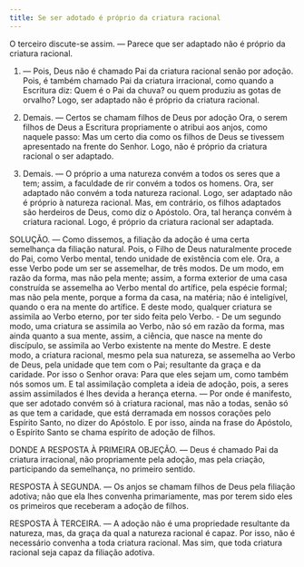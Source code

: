 ```yaml
---
title: Se ser adotado é próprio da criatura racional
---
```


O terceiro discute-se assim. — Parece que ser adaptado não é próprio da criatura racional.  

1. — Pois, Deus não é chamado Pai da criatura racional senão por adoção. Pois, é também chamado Pai da criatura irracional, como quando a Escritura diz: Quem é o Pai da chuva? ou quem produziu as gotas de orvalho? Logo, ser adaptado não é próprio da criatura racional.  

2. Demais. — Certos se chamam filhos de Deus por adoção Ora, o serem filhos de Deus a Escritura propriamente o atribui aos anjos, como naquele passo: Mas um certo dia como os filhos de Deus se tivessem apresentado na frente do Senhor. Logo, não é próprio da criatura racional o ser adaptado.  

3. Demais. — O próprio a uma natureza convém a todos os seres que a tem; assim, a faculdade de rir convém a todos os homens. Ora, ser adaptado não convém a toda natureza racional. Logo, ser adaptado não é próprio à natureza racional.  Mas, em contrário, os filhos adaptados são herdeiros de Deus, como diz o Apóstolo. Ora, tal herança convém à criatura racional. Logo, é próprio da criatura racional ser adaptada.  

SOLUÇÃO. — Como dissemos, a filiação da adoção é uma certa semelhança da filiação natural. Pois, o Filho de Deus naturalmente procede do Pai, como Verbo mental, tendo unidade de existência com ele. Ora, a esse Verbo pode um ser se assemelhar, de três modos. De um modo, em razão da forma, mas não pela mente; assim, a forma exterior de uma casa construída se assemelha ao Verbo mental do artífice, pela espécie formal; mas não pela mente, porque a forma da casa, na matéria; não é inteligível, quando o era na mente do artífice. E deste modo, qualquer criatura se assimila ao Verbo eterno, por ter sido feita pelo Verbo. - De um segundo modo, uma criatura se assimila ao Verbo, não só em razão da forma, mas ainda quanto a sua mente, assim, a ciência, que nasce na mente do discípulo, se assimila ao Verbo existente na mente do Mestre. E deste modo, a criatura racional, mesmo pela sua natureza, se assemelha ao Verbo de Deus, pela unidade que tem com o Pai; resultante da graça e da caridade. Por isso o Senhor orava: Para que eles sejam um, como também nós somos um. E tal assimilação completa a ideia de adoção, pois, a seres assim assimilados é lhes devida a herança eterna. — Por onde é manifesto, que ser adotado convém só à criatura racional, mas não a todas, senão só as que tem a caridade, que está derramada em nossos corações pelo Espírito Santo, no dizer do Apóstolo. E por isso, ainda na frase do Apóstolo, o Espírito Santo se chama espírito de adoção de filhos.  

DONDE A RESPOSTA À PRIMEIRA OBJEÇÃO. — Deus é chamado Pai da criatura irracional, não propriamente pela adoção, mas pela criação, participando da semelhança, no primeiro sentido.  

RESPOSTA À SEGUNDA. — Os anjos se chamam filhos de Deus pela filiação adotiva; não que ela lhes convenha primariamente, mas por terem sido eles os primeiros que receberam a adoção de filhos.  

RESPOSTA À TERCEIRA. — A adoção não é uma propriedade resultante da natureza, mas, da graça da qual a natureza racional é capaz. Por isso, não é necessário convenha a toda criatura racional. Mas sim, que toda criatura racional seja capaz da filiação adotiva.